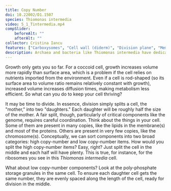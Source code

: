 ```yaml
---
title: Copy Number
doi: 10.22002/D1.1507
species: Thiomonas intermedia
video: 5_1_Tintermedia.mp4
compSlider:
    beforeAlt: ""
    afterAlt: ""
collector: Cristina Iancu
features: ["Carboxysomes", "Cell wall (diderm)", "Division plane", "Membrane (inner)", "Membrane (outer)", "Pili", "Ribosomes", "Storage granules", "Surface layer"]
description: Archaea and bacteria like Thiomonas intermedia have dedicated mechanisms to sort low copy-number components for division
---
```


Growth only gets you so far. For a coccoid cell, growth increases volume more rapidly than surface area, which is a problem if the cell relies on nutrients imported from the environment. Even if a cell is rod-shaped (so its surface area to volume ratio remains relatively constant with growth), increased volume increases diffusion times, making metabolism less efficient. So what can you do to keep your cell thriving?

It may be time to divide. In essence, division simply splits a cell, the "mother," into two "daughters." Each daughter will be roughly half the size of the mother. A fair split, though, particularly of critical components like the genome, requires careful coordination. Think about the things in your cell. Some of them are present in many copies, like the lipids in the membrane(s) and most of the proteins. Others are present in very few copies, like the chromosome(s). Conceptually, we can sort components into two broad categories: high copy-number and low copy-number items. How would you split the high copy-number items?  Easy, right? Just split the cell in the middle and each half will have plenty. This is true, for instance, for the ribosomes you see in this *Thiomonas intermedia* cell.

What about low copy-number components? Look at the poly-phosphate storage granules in the same cell. To ensure each daughter cell gets the same number, they are evenly spaced along the length of the cell, ready for division in the middle.

